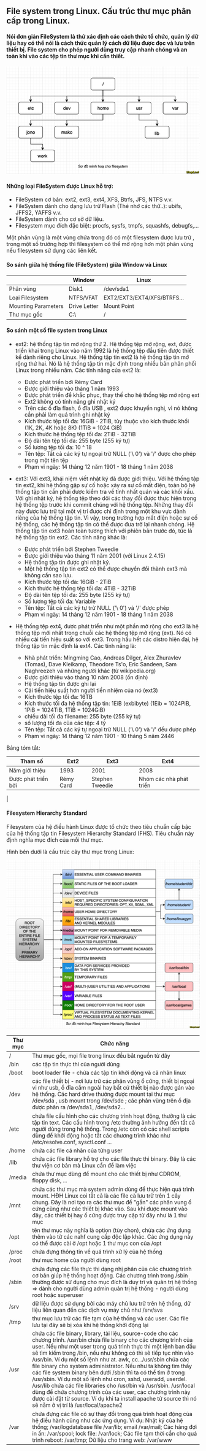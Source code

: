 ## File system trong Linux. Cấu trúc thư mục phân cấp trong Linux.

#### Nói đơn giản FileSystem là thứ xác định các cách thức tổ chức, quản lý dữ liệu hay có thể nói là cách thức quản lý cách dữ liệu được đọc và lưu trên thiết bị. File system cho phép người dùng truy cập nhanh chóng và an toàn khi vào các tệp tin thư mục khi cần thiết.

<img src="img/08.png">

#### Những loại FileSystem được Linux hỗ trợ:

- FileSystem cơ bản: ext2, ext3, ext4, XFS, Btrfs, JFS, NTFS v.v.
- FileSystem dành cho dạng lưu trữ Flash (Thẻ nhớ các thứ..): ubifs, JFFS2, YAFFS v.v.
- FileSystem dành cho cơ sở dữ liệu.
- Filesystem mục đích đặc biệt: procfs, sysfs, tmpfs, squashfs, debugfs,…

Một phân vùng là một vùng chứa trong đó có một filesystem được lưu trữ , trong một số trường hợp thì filesystem có thể mở rộng hơn một phân vùng nếu filesystem sử dụng các liên kết.

#### So sánh giữa hệ thống file (FileSystem) giữa Window và Linux

| | Window | Linux |
| --- | --- | --- |
| Phân vùng | Disk1 | /dev/sda1 |
| Loại Filesystem | NTFS/VFAT | EXT2/EXT3/EXT4/XFS/BTRFS… |
| Mounting Parameters | Drive Letter | Mount Point |
| Thư mục gốc | C:\ | / |

#### So sánh một số file system trong Linux

- ext2: hệ thống tập tin mở rộng thứ 2. Hệ thống tệp mở rộng, ext, được triển khai trong Linux vào năm 1992 là hệ thống tệp đầu tiên được thiết kế dành riêng cho Linux. Hệ thống tập tin ext2 là hệ thống tập tin mở rộng thứ hai. Nó là hệ thống tập tin mặc định trong nhiều bản phân phối Linux trong nhiều năm. Các tính năng của ext2 là:

	- Được phát triển bởi Rémy Card
	- Được giới thiệu vào tháng 1 năm 1993
	- Được phát triển để khắc phục, thay thế cho hệ thống tệp mở rộng ext
	- Ext2 không có tính năng ghi nhật ký
	- Trên các ổ đĩa flash, ổ đĩa USB , ext2 được khuyến nghị, vì nó không cần phải làm quá trình ghi nhật ký
	- Kích thước tệp tối đa: 16GiB - 2TiB, tùy thuộc vào kích thước khối (1K, 2K, 4K hoặc 8K) (1TiB = 1024 GiB)
	- Kích thước hệ thống tệp tối đa: 2TiB - 32TiB
	- Độ dài tên tệp tối đa: 255 byte (255 ký tự)
	- Số lượng tệp tối đa: 10 ^ 18
	- Tên tệp: Tất cả các ký tự ngoại trừ NULL ('\ 0') và '/' được cho phép trong một tên tệp
	- Phạm vi ngày: 14 tháng 12 năm 1901 - 18 tháng 1 năm 2038

- ext3: Với ext3, khái niệm viết nhật ký đã được giới thiệu. Với hệ thống tập tin ext2, khi hệ thống gặp sự cố hoặc xảy ra sự cố mất điện, toàn bộ hệ thống tập tin cần phải được kiểm tra về tính nhất quán và các khối xấu. Với ghi nhật ký, hệ thống tệp theo dõi các thay đổi được thực hiện trong hệ thống tệp trước khi commit chúng với hệ thống tệp. Những thay đổi này được lưu trữ tại một vị trí được chỉ định trong một khu vực dành riêng của hệ thống tập tin. Vì vậy, trong trường hợp mất điện hoặc sự cố hệ thống, các hệ thống tập tin có thể được đưa trở lại nhanh chóng. Hệ thống tập tin ext3 hoàn toàn tương thích với phiên bản trước đó, tức là hệ thống tập tin ext2. Các tính năng khác là:

	- Được phát triển bởi Stephen Tweedie 
	- Được giới thiệu vào tháng 11 năm 2001 (với Linux 2.4.15) 
	- Hệ thống tập tin được ghi nhật ký. 
	- Một hệ thống tập tin ext2 có thể được chuyển đổi thành ext3 mà không cần sao lưu. 
	- Kích thước tệp tối đa: 16GiB - 2TiB 
	- Kích thước hệ thống tệp tối đa: 4TiB - 32TiB 
	- Độ dài tên tệp tối đa: 255 byte (255 ký tự) 
	- Số lượng tệp tối đa: Variable
	- Tên tệp: Tất cả các ký tự trừ NULL ('\ 0') và '/' được phép 
	- Phạm vi ngày: 14 tháng 12 năm 1901 - 18 tháng 1 năm 2038

- Hệ thống tệp ext4, được phát triển như một phần mở rộng cho ext3 là hệ thống tệp mới nhất trong chuỗi các hệ thống tệp mở rộng (ext). Nó có nhiều cải tiến hiệu suất so với ext3. Trong hầu hết các distro hiện đại, hệ thống tập tin mặc định là ext4. Các tính năng là:

	- Nhà phát triển: Mingming Cao, Andreas Dilger, Alex Zhuravlev (Tomas), Dave Kleikamp, ​​Theodore Ts'o, Eric Sandeen, Sam Naghreezeh và những người khác (từ wikipedia.org) 
	- Được giới thiệu vào tháng 10 năm 2008 (ổn định) 
	- Hệ thống tập tin được ghi lại 
	- Cải tiến hiệu suất hơn người tiền nhiệm của nó (ext3) 
	- Kích thước tệp tối đa: 16TB 
	- Kích thước tối đa hệ thống tập tin: 1EiB (exbibyte) (1Eib = 1024PiB, 1PiB = 1024TiB, 1TiB = 1024GiB) 
	- chiều dài tối đa filename: 255 byte (255 ký tự) 
	- số lượng tối đa của các tệp: 4 tỷ 
	- Tên tệp: Tất cả các ký tự ngoại trừ NULL ('\ 0') và '/' đều được phép 
	- Phạm vi ngày: 14 tháng 12 năm 1901 - 10 tháng 5 năm 2446

Bảng tóm tắt:

| Tham số | Ext2 | Ext3 | Ext4 |
| --- | --- | --- | --- |
| Năm giới thiệu | 1993 | 2001 | 2008 |
| Được phát triển bởi | Rémy Card | Stephen Tweedie | Nhóm các nhà phát triển |
|

#### Filesystem Hierarchy Standard

Filesystem của hệ điều hành Linux được tổ chức theo tiêu chuẩn cấp bậc của hệ thống tập tin Filesystem Hierarchy Standard (FHS). Tiêu chuẩn này định nghĩa mục đích của mỗi thư mục.

Hình bên dưới là cấu trúc cây thư mục trong Linux:

<img src="img/09.png">

| Thư mục | Chức năng |
| --- | --- |
| / | Thư mục gốc, mọi file trong linux đều bắt nguồn từ đây |
| /bin | các tập tin thực thi của người dùng |
| /boot | boot loader file - chứa các tập tin khởi động và cả nhân linux |
| /dev | các file thiết bị - nơi lưu trữ các phân vùng ổ cứng, thiết bị ngoại vi như usb, ổ đĩa cắm ngoài hay bất cứ thiết bị nào được gán vào hệ thống. Các hard drive thường được mount tại thư mục /dev/sda , usb mount trong /dev/sde ; các phân vùng trên ổ địa được phân ra /dev/sda1, /dev/sda2... |
| /etc | chứa file cấu hình cho các chương trình hoạt động, thường là các tập tin text. Các cấu hình trong /etc thường ảnh hưởng đến tất cả người dùng trong hệ thống. Trong /etc còn có các shell scripts dùng để khởi động hoặc tắt các chương trình khác như /etc/resolve.conf, sysctl.conf ... |
| /home | chứa các file cá nhân của từng user |
| /lib | chứa các file library hỗ trợ cho các file thực thi binary. Đây là các thư viện cơ bản mà Linux cần để làm việc |
| /media | chứa thư mục dùng để mount cho các thiết bị như CDROM, floppy disk, ... |
| /mnt | chứa các thư mục mà system admin dùng để thực hiện quá trình mount. HĐH Linux coi tất cả là các file cà lưu trữ trên 1 cây chung. Đây là nơi tạo ra các thư mục để "gắn" các phân vung ổ cứng cũng như các thiết bị khác vào. Sau khi được mount vào đây, các thiết bị hay ổ cứng được truy cập từ đây như là 1 thư mục |
| /opt | tên thư mục này nghĩa là option (tùy chọn), chứa các ứng dụng thêm vào từ các nahf cung cấp độc lập khác. Các ứng dụng này có thể được cài ở /opt hoặc 1 thư mục con của /opt |
| /proc | chứa đựng thông tin về quá trình xử lý của hệ thống |
| /root | thư mục home của người dùng root |
| /sbin | chứa đựng các file thực thi dạng nhị phân của các chương trình cơ bản giúp hệ thống hoạt động. Các chương trình trong /sbin thường được sử dụng cho mục đích là duy trì và quản trị hệ thống => dành cho người dùng admin quản trị hệ thống - người dùng root hoặc superuser |
| /srv | dữ liệu được sử dụng bởi các máy chủ lưu trữ trên hệ thống, dữ liệu liên quan đến các dịch vụ máy chủ như /srv/svs |
| /tmp | thư mục lưu trữ các file tạm của hệ thống và các user. Các file lưu tại đây sẽ bị xóa khi hệ thống khởi động lại |
| /usr | chứa các file binary, library, tài liệu, source-code cho các chương trình. /usr/bin chứa file binary cho các chương trình của user. Nếu như một user trong quá trình thực thi một lệnh ban đầu sẽ tìm kiếm trong /bin, nếu như không có thì sẽ tiếp tục nhìn vào /usr/bin. Ví dụ một số lệnh như at. awk, cc.../usr/sbin chứa các file binary cho system administrator. Nếu như ta không tìm thấy các file system binary bên dưới /sbin thì ta có thể tìm ở trong /usr/sbin. Ví dụ một số lệnh như cron, sshd, useradd, userdel. /usr/lib chứa các file libraries cho /usr/bin và /usr/sbin. /usr/local dùng để chứa chương trình của các user, các chương trình này được cài đặt từ source. Ví dụ khi ta install apache từ source thì nó sẽ nằm ở vị trí là /usr/local/apache2 |
| /var | chứa đựng các file có sự thay đổi trong quá trình hoạt động của hệ điều hành cũng như các ứng dụng. Ví dụ: Nhật ký của hệ thống; /var/logdatabase file /var/lib; email /var/mail; Các hàng đợi in ấn: /var/spool; lock file: /var/lock; Các file tạm thời cần cho quá trình reboot: /var/tmp; Dữ liệu cho trang web: /var/www |

